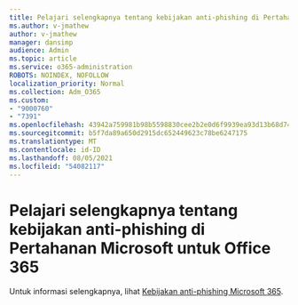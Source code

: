 ```yaml
---
title: Pelajari selengkapnya tentang kebijakan anti-phishing di Pertahanan Microsoft untuk Office 365
ms.author: v-jmathew
author: v-jmathew
manager: dansimp
audience: Admin
ms.topic: article
ms.service: o365-administration
ROBOTS: NOINDEX, NOFOLLOW
localization_priority: Normal
ms.collection: Adm_O365
ms.custom:
- "9000760"
- "7391"
ms.openlocfilehash: 43942a759981b98b5598830cee2b2e0d6f9939ea93d13b68d74a7a1d7db201d4
ms.sourcegitcommit: b5f7da89a650d2915dc652449623c78be6247175
ms.translationtype: MT
ms.contentlocale: id-ID
ms.lasthandoff: 08/05/2021
ms.locfileid: "54082117"
---
```

# <a name="learn-more-about-anti-phishing-policies-in-microsoft-defender-for-office-365"></a>Pelajari selengkapnya tentang kebijakan anti-phishing di Pertahanan Microsoft untuk Office 365

Untuk informasi selengkapnya, lihat [Kebijakan anti-phishing Microsoft 365](https://go.microsoft.com/fwlink/?linkid=2092235).
